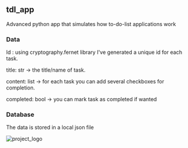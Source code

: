 ## tdl_app
Advanced python app that simulates how to-do-list applications work
### Data
  Id : using cryptography.fernet library I've generated a unique id for each task.
  
  title: str -> the title/name of task.
  
  content: list -> for each task you can add several checkboxes for completion.

  completed: bool -> you can mark task as completed if wanted
### Database
   The data is stored in a local json file

![project_logo](https://cdn.thewirecutter.com/wp-content/media/2023/12/todoapps-2048px-07030-2x1-1.jpg?auto=webp&quality=75&crop=2:1&width=1024)

